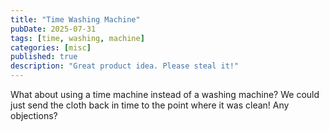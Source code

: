 ```yaml
---
title: "Time Washing Machine"
pubDate: 2025-07-31
tags: [time, washing, machine]
categories: [misc]
published: true
description: "Great product idea. Please steal it!"
---
```


What about using a time machine instead of a washing machine? We could just send the cloth back in time to the point where it was clean! Any objections?

